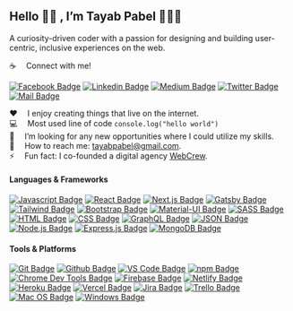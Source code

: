 ## Hello 👋🏻 , I’m Tayab Pabel 👨🏻‍💻

A curiosity-driven coder with a passion for designing and building user-centric, inclusive experiences on the web.

:coffee: &emsp;Connect with me!

[![Facebook Badge](https://img.shields.io/badge/Facebook-1877F2?style=for-the-badge&logo=facebook&logoColor=white)](https://www.facebook.com/TayabPabel/) [![Linkedin Badge](https://img.shields.io/badge/LinkedIn-0077B5?style=for-the-badge&logo=linkedin&logoColor=white)](https://www.linkedin.com/in/tayabpabel/) [![Medium Badge](https://img.shields.io/badge/Medium-12100E?style=for-the-badge&logo=medium&logoColor=white)](https://medium.com/@tayab-pabel) [![Twitter Badge](https://img.shields.io/badge/Twitter-1DA1F2?style=for-the-badge&logo=twitter&logoColor=white)](https://twitter.com/tayabpabel) [![Mail Badge](https://img.shields.io/badge/Gmail-D14836?style=for-the-badge&logo=gmail&logoColor=white)](mailto:tayabpabel@gmail.com)

:hearts: &emsp;I enjoy creating things that live on the internet.<br/>
:computer: &emsp;Most used line of code `console.log("hello world")` <br/>
🤔 &emsp;I’m looking for any new opportunities where I could utilize my skills.<br/>
:e-mail: &emsp;How to reach me: tayabpabel@gmail.com.<br/>
⚡ &emsp;Fun fact: I co-founded a digital agency <a href="https://webcrewbd.com/" target="_blank">WebCrew</a>.

#### Languages & Frameworks
[![Javascript Badge](https://img.shields.io/badge/JavaScript-F0DB4F?style=for-the-badge&logo=javascript&logoColor=black)](#) 
[![React Badge](https://img.shields.io/badge/-React-61DBFB?style=for-the-badge&logo=react&logoColor=black)](#)
[![Next.js Badge](https://img.shields.io/badge/next.js-000000?style=for-the-badge&logo=nextdotjs&logoColor=white)](#) 
[![Gatsby Badge](https://img.shields.io/badge/gatsby-663399?style=for-the-badge&logo=nextdotjs&logoColor=white)](#) 
[![Tailwind Badge](https://img.shields.io/badge/Tailwind%20CSS-29A5E9?style=for-the-badge&logo=tailwindcss&logoColor=white)](#)
[![Bootstrap Badge](https://img.shields.io/badge/Bootstrap-7510F7?style=for-the-badge&logo=bootstrap&logoColor=white)](#)
[![Material-UI Badge](https://img.shields.io/badge/Material%20UI-007FFF?style=for-the-badge&logo=mui&logoColor=white)](#)
[![SASS Badge](https://img.shields.io/badge/Sass-CC6699?style=for-the-badge&logo=sass&logoColor=white)](#) 
[![HTML Badge](https://img.shields.io/badge/HTML5-E34F26?style=for-the-badge&logo=html5&logoColor=white)](#) 
[![CSS Badge](https://img.shields.io/badge/CSS3-1572B6?style=for-the-badge&logo=css3&logoColor=white)](#) 
[![GraphQL Badge](https://img.shields.io/badge/GraphQl-E10098?style=for-the-badge&logo=graphql&logoColor=white)](#)
[![JSON Badge](https://img.shields.io/badge/json-5E5C5C?style=for-the-badge&logo=json&logoColor=white)](#)
[![Node.js Badge](https://img.shields.io/badge/Node.js-339933?style=for-the-badge&logo=nodedotjs&logoColor=white)](#)
[![Express.js Badge](https://img.shields.io/badge/Express.js-000000?style=for-the-badge&logo=express&logoColor=white)](#)
[![MongoDB Badge](https://img.shields.io/badge/MongoDB-4EA94B?style=for-the-badge&logo=mongodb&logoColor=white)](#)

#### Tools & Platforms
[![Git Badge](https://img.shields.io/badge/GIT-E44C30?style=for-the-badge&logo=git&logoColor=white)](#) 
[![Github Badge](https://img.shields.io/badge/GitHub-100000?style=for-the-badge&logo=github&logoColor=white)](#) 
[![VS Code Badge](https://img.shields.io/badge/VS_Code-0078D4?style=for-the-badge&logo=visual%20studio%20code&logoColor=white)](#) 
[![npm Badge](https://img.shields.io/badge/npm-CB3837?style=for-the-badge&logo=npm&logoColor=white)](#) 
[![Chrome Dev Tools Badge](https://img.shields.io/badge/Chrome_Dev_Tools-4285F4?style=for-the-badge&logo=Google-chrome&logoColor=white)](#) 
[![Firebase Badge](https://img.shields.io/badge/firebase-ffca28?style=for-the-badge&logo=firebase&logoColor=black)](#) 
[![Netlify Badge](https://img.shields.io/badge/Netlify-00C7B7?style=for-the-badge&logo=netlify&logoColor=white)](#) 
[![Heroku Badge](https://img.shields.io/badge/Heroku-430098?style=for-the-badge&logo=heroku&logoColor=white)](#) 
[![Vercel Badge](https://img.shields.io/badge/Vercel-000000?style=for-the-badge&logo=vercel&logoColor=white)](#) 
[![Jira Badge](https://img.shields.io/badge/Jira-0052CC?style=for-the-badge&logo=Jira&logoColor=white)](#) 
[![Trello Badge](https://img.shields.io/badge/Trello-0052CC?style=for-the-badge&logo=trello&logoColor=white)](#) 
[![Mac OS Badge](https://img.shields.io/badge/mac%20os-000000?style=for-the-badge&logo=apple&logoColor=white)](#) 
[![Windows Badge](https://img.shields.io/badge/Windows-0078D6?style=for-the-badge&logo=windows&logoColor=white)](#) 

